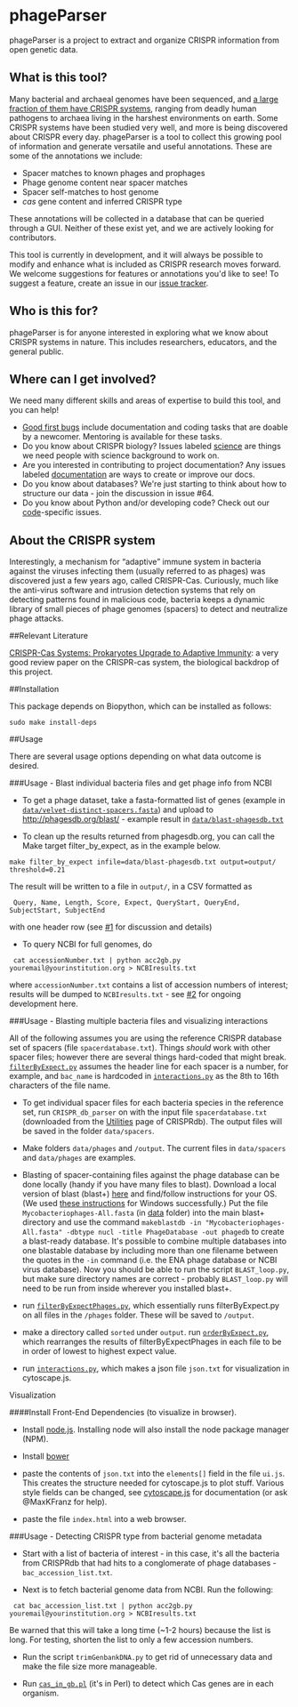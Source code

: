 phageParser
===========

phageParser is a project to extract and organize CRISPR information from open genetic data.

## What is this tool?

Many bacterial and archaeal genomes have been sequenced, and [a large fraction of them have CRISPR systems](http://crispr.u-psud.fr/crispr/), ranging from deadly human pathogens to archaea living in the harshest environments on earth. Some CRISPR systems have been studied very well, and more is being discovered about CRISPR every day. phageParser is a tool to collect this growing pool of information and generate versatile and useful annotations. These are some of the annotations we include:
* Spacer matches to known phages and prophages
* Phage genome content near spacer matches
* Spacer self-matches to host genome
* *cas* gene content and inferred CRISPR type

These annotations will be collected in a database that can be queried through a GUI. Neither of these exist yet, and we are actively looking for contributors. 

This tool is currently in development, and it will always be possible to modify and enhance what is included as CRISPR research moves forward. We welcome suggestions for features or annotations you'd like to see! To suggest a feature, create an issue in our [issue tracker](https://github.com/goyalsid/phageParser/issues).

## Who is this for?

phageParser is for anyone interested in exploring what we know about CRISPR systems in nature. This includes researchers, educators, and the general public.

## Where can I get involved?

We need many different skills and areas of expertise to build this tool, and you can help! 
* [Good first bugs](https://github.com/goyalsid/phageParser/labels/good%20first%20bug) include documentation and coding tasks that are doable by a newcomer. Mentoring is available for these tasks. 
* Do you know about CRISPR biology? Issues labeled [science](https://github.com/goyalsid/phageParser/issues?q=is%3Aissue+is%3Aopen+label%3Ascience) are things we need people with science background to work on.
* Are you interested in contributing to project documentation? Any issues labeled [documentation](https://github.com/goyalsid/phageParser/issues?q=is%3Aissue+is%3Aopen+label%3Adocumentation) are ways to create or improve our docs. 
* Do you know about databases? We're just starting to think about how to structure our data - join the discussion in issue #64.
* Do you know about Python and/or developing code? Check out our [code](https://github.com/goyalsid/phageParser/labels/code)-specific issues.

## About the CRISPR system

Interestingly, a mechanism for “adaptive” immune system in bacteria against the viruses infecting them (usually referred to as phages) was discovered just a few years ago, called CRISPR-Cas. Curiously, much like the anti-virus software and intrusion detection systems that rely on detecting patterns found in malicious code, bacteria keeps a dynamic library of small pieces of phage genomes (spacers) to detect and neutralize phage attacks.  

##Relevant Literature

[CRISPR-Cas Systems: Prokaryotes Upgrade to Adaptive Immunity](http://www.cell.com/molecular-cell/abstract/S1097-2765%2814%2900216-0): a very good review paper on the CRISPR-cas system, the biological backdrop of this project.

##Installation

This package depends on Biopython, which can be installed as follows:

```
sudo make install-deps
```

##Usage

There are several usage options depending on what data outcome is desired.

###Usage - Blast individual bacteria files and get phage info from NCBI

 - To get a phage dataset, take a fasta-formatted list of genes (example in [`data/velvet-distinct-spacers.fasta`](data/velvet-distinct-spacers.fasta)) and upload to http://phagesdb.org/blast/ - example result in [`data/blast-phagesdb.txt`](data/blast-phagesdb.txt)

 - To clean up the results returned from phagesdb.org, you can call the Make target filter_by_expect, as in the example below.

 `make filter_by_expect infile=data/blast-phagesdb.txt output=output/ threshold=0.21`

 The result will be written to a file in `output/`, in a CSV formatted as
```
 Query, Name, Length, Score, Expect, QueryStart, QueryEnd, SubjectStart, SubjectEnd
```

 with one header row (see [#1](https://github.com/goyalsid/phageParser/issues/1) for discussion and details)

 - To query NCBI for full genomes, do
```
 cat accessionNumber.txt | python acc2gb.py youremail@yourinstitution.org > NCBIresults.txt
```
 where `accessionNumber.txt` contains a list of accession numbers of interest; results will be dumped to `NCBIresults.txt` - see [#2](https://github.com/goyalsid/phageParser/issues/2) for ongoing development here. 

###Usage - Blasting multiple bacteria files and visualizing interactions

All of the following assumes you are using the reference CRISPR database set of spacers (file `spacerdatabase.txt`). Things *should* work with other spacer files; however there are several things hard-coded that might break. [`filterByExpect.py`](filterByExpect.py) assumes the header line for each spacer is a number, for example, and `bac_name` is hardcoded in [`interactions.py`](interactions.py) as the 8th to 16th characters of the file name.

- To get individual spacer files for each bacteria species in the reference set, run `CRISPR_db_parser` on with the input file `spacerdatabase.txt` (downloaded from the [Utilities](http://crispr.u-psud.fr/crispr/BLAST/Spacer/Spacerdatabase) page of CRISPRdb). The output files will be saved in the folder `data/spacers`.

- Make folders `data/phages` and `/output`. The current files in `data/spacers` and `data/phages` are examples.

- Blasting of spacer-containing files against the phage database can be done locally (handy if you have many files to blast). Download a local version of blast (blast+) [here](http://blast.ncbi.nlm.nih.gov/Blast.cgi?PAGE_TYPE=BlastDocs&DOC_TYPE=Download) and find/follow instructions for your OS. (We used [these instructions](http://www.ncbi.nlm.nih.gov/books/NBK52637/) for Windows successfully.) Put the file `Mycobacteriophages-All.fasta` (in [data](https://github.com/goyalsid/phageParser/tree/master/data) folder) into the main blast+ directory and use the command `makeblastdb -in "Mycobacteriophages-All.fasta" -dbtype nucl -title PhageDatabase -out phagedb` to create a blast-ready database. It's possible to combine multiple databases into one blastable database by including more than one filename between the quotes in the `-in` command (i.e. the ENA phage database or NCBI virus database). Now you should be able to run the script `BLAST_loop.py`, but make sure directory names are correct - probably `BLAST_loop.py` will need to be run from inside wherever you installed blast+. 

- run [`filterByExpectPhages.py`](filterByExpectPhages.py), which essentially runs filterByExpect.py on all files in the `/phages` folder. These will be saved to `/output`.

- make a directory called `sorted` under `output`. run [`orderByExpect.py`](orderByExpect.py), which rearranges the results of filterByExpectPhages in each file to be in order of lowest to highest expect value.

- run [`interactions.py`](interactions.py), which makes a json file `json.txt` for visualization in cytoscape.js. 

Visualization

####Install Front-End Dependencies (to visualize in browser). 
- Install [node.js](https://nodejs.org/). Installing node will also install the node package manager (NPM).

- Install [bower](bower.io) 

- paste the contents of `json.txt` into the `elements[]` field in the file `ui.js`. This creates the structure needed for cytoscape.js to plot stuff. Various style fields can be changed, see [cytoscape.js](http://js.cytoscape.org/) for documentation (or ask @MaxKFranz for help).

- paste the file `index.html` into a web browser. 

###Usage - Detecting CRISPR type from bacterial genome metadata

- Start with a list of bacteria of interest - in this case, it's all the bacteria from CRISPRdb that had hits to a conglomerate of phage databases - `bac_accession_list.txt`. 

- Next is to fetch bacterial genome data from NCBI. Run the following:
```
 cat bac_accession_list.txt | python acc2gb.py youremail@yourinstitution.org > NCBIresults.txt
```
Be warned that this will take a long time (~1-2 hours) because the list is long. For testing, shorten the list to only a few accession numbers. 

- Run the script `trimGenbankDNA.py` to get rid of unnecessary data and make the file size more manageable. 

- Run [`cas_in_gb.pl`](cas_in_gb.pl) (it's in Perl) to detect which Cas genes are in each organism.
